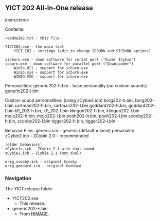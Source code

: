 
## YICT 202 All-in-One release

_Instructions_

Contents:

    readme202.txt - this file

    YICT202.exe - the main tool
	    YICT.INI - settings (edit to change ICBURN and SICBURN options)

    sicburn.exe - down software for serial port ("Super ICybie")
    icburn.exe - down software for parallel port ("Downloader")
	    WinIo.dll - support for icburn.exe
	    WinIo.sys - support for icburn.exe
	    WINIO.VXD - support for icburn.exe

 Personalities:
    generic202-h.bin - base personality (no custom sounds)
    generic202-l.bin

 Custom sound personalities: (using zCybie2.icb)
    borg202-h.bin, borg202-l.bin
    cartman202-h.bin, cartman202-l.bin
    goddard202-h.bin, goddard202-l.bin
    k9_202-h.bin, k9_202-l.bin
    klingon202-h.bin, klingon202-l.bin
    mojo202-h.bin, mojo202-l.bin
    pooh202-h.bin, pooh202-l.bin
    scooby202-h.bin, scooby202-l.bin
    tigger202-h.bin, tigger202-l.bin

 Behavior Files:
    generic.icb - generic (default = lame) personality
    zCybie2.icb - ZCybie 2.0 - recommended

    [older behaviors]
    zCybie1s.icb - ZCybie Z.1 with dual sound
    zCybie1.icb - ZCybie Z.1 (not dual)

    orig_scooby.icb - original Scooby
    orig_goddard.icb - original Goddard

### Navigation

The YICT release folder

* YICT202.exe
    - This release.
* generic202-*.bin
    - From [HIMAGE](https://github.com/cartheur-cybie/himage).